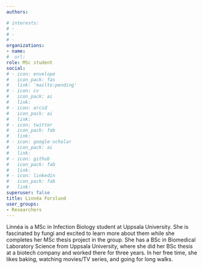 ```yaml
---
authors:

# interests:
# - 
# - 
# - 
organizations:
- name:
#  url:
role: MSc student
social:
# - icon: envelope
#   icon_pack: fas
#   link: 'mailto:pending'
# - icon: cv
#   icon_pack: ai
#   link:
# - icon: orcid
#   icon_pack: ai
#   link:
# - icon: twitter
#   icon_pack: fab
#   link:
# - icon: google-scholar
#   icon_pack: ai
#   link:
# - icon: github
#   icon_pack: fab
#   link:
# - icon: linkedin
#   icon_pack: fab
#   link: 
superuser: false
title: Linnéa Forslund
user_groups:
- Researchers
---
```


Linnéa is a MSc in Infection Biology student at Uppsala University. She is fascinated by fungi and excited to learn more about them while she completes her MSc thesis project in the group. She has a BSc in Biomedical Laboratory Science from Uppsala University, where she did her BSc thesis at a biotech company and worked there for three years. In her free time, she likes baking, watching movies/TV series, and going for long walks.
